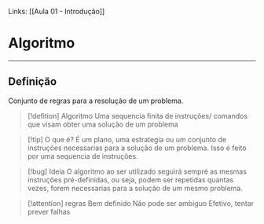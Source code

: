 Links: [[Aula 01 - Introdução]]

# Algoritmo
---
## Definição

Conjunto de regras para a resolução de um problema.

>[!defition] Algoritmo
>Uma sequencia finita de instruções/ comandos que visam obter uma solução de um problema

>[!tip] O que é?
>É um plano, uma estrategia ou um conjunto de instruções necessarias para a solução de um problema. Isso é feito por uma sequencia de instruções.

>[!bug] Ideia
>  O algoritmo ao ser utilizado seguirá sempré as mesmas instruções pré-definidas, ou seja, podem ser repetidas quantas vezes, forem necessarias para a solução de um mesmo problema.

>[!attention] regras
> Bem definido
> Não pode ser ambiguo
> Efetivo, tentar prever falhas




